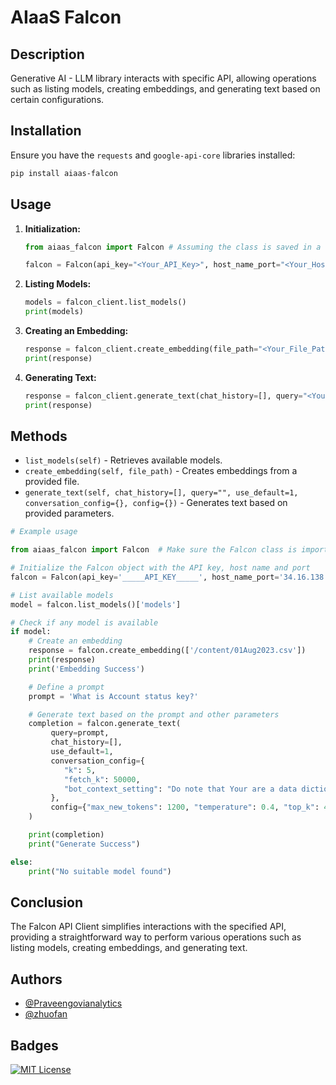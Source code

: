 
# AIaaS Falcon

## Description

Generative AI - LLM library interacts with specific API, allowing operations such as listing models, creating embeddings, and generating text based on certain configurations.

## Installation

Ensure you have the `requests` and `google-api-core` libraries installed:

```bash
pip install aiaas-falcon
```

## Usage

1. **Initialization:**

   ```python
   from aiaas_falcon import Falcon # Assuming the class is saved in a file named falcon_client.py
   
   falcon = Falcon(api_key="<Your_API_Key>", host_name_port="<Your_Host_Name_Port>")
   ```

2. **Listing Models:**

   ```python
   models = falcon_client.list_models()
   print(models)
   ```

3. **Creating an Embedding:**

   ```python
   response = falcon_client.create_embedding(file_path="<Your_File_Path>")
   print(response)
   ```

4. **Generating Text:**

   ```python
   response = falcon_client.generate_text(chat_history=[], query="<Your_Query>")
   print(response)
   ```

## Methods

- `list_models(self)` - Retrieves available models.
- `create_embedding(self, file_path)` - Creates embeddings from a provided file.
- `generate_text(self, chat_history=[], query="", use_default=1, conversation_config={}, config={})` - Generates text based on provided parameters.

```python
# Example usage

from aiaas_falcon import Falcon  # Make sure the Falcon class is imported

# Initialize the Falcon object with the API key, host name and port
falcon = Falcon(api_key='_____API_KEY_____', host_name_port='34.16.138.59:8888', transport="rest")

# List available models
model = falcon.list_models()['models']

# Check if any model is available
if model:
    # Create an embedding
    response = falcon.create_embedding(['/content/01Aug2023.csv'])
    print(response)
    print('Embedding Success')

    # Define a prompt
    prompt = 'What is Account status key?'

    # Generate text based on the prompt and other parameters
    completion = falcon.generate_text(
         query=prompt,
         chat_history=[],
         use_default=1,
         conversation_config={
            "k": 5,
            "fetch_k": 50000,
            "bot_context_setting": "Do note that Your are a data dictionary bot. Your task is to fully answer the user's query based on the information provided to you."
         },
         config={"max_new_tokens": 1200, "temperature": 0.4, "top_k": 40, "top_p": 0.95, "batch_size": 256}
    )

    print(completion)
    print("Generate Success")

else:
    print("No suitable model found")
```


## Conclusion

The Falcon API Client simplifies interactions with the specified API, providing a straightforward way to perform various operations such as listing models, creating embeddings, and generating text.



## Authors

- [@Praveengovianalytics](https://github.com/Praveengovianalytics)
- [@zhuofan](https://github.com/zhuofan-16)



## Badges

[![MIT License](https://img.shields.io/badge/License-MIT-green.svg)](https://choosealicense.com/licenses/mit/)
